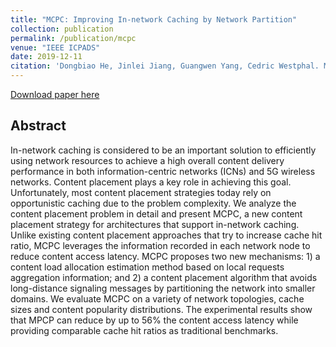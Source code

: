 ```yaml
---
title: "MCPC: Improving In-network Caching by Network Partition"
collection: publication
permalink: /publication/mcpc
venue: "IEEE ICPADS"
date: 2019-12-11
citation: 'Dongbiao He, Jinlei Jiang, Guangwen Yang, Cedric Westphal. MCPC: Improving In-network Caching by Network Partition. Proceedings of International Conference on Parallel and Distributed Systems. IEEE, 2018 '
---
```

[Download paper here](https://herbdb.github.io/herbthu.github.io/files/mcpc)

## Abstract
In-network caching is considered to be an important solution to efficiently using network resources to achieve a high overall content delivery performance in both information-centric networks (ICNs) and 5G wireless networks. Content placement plays a key role in achieving this goal. Unfortunately, most content placement strategies today rely on opportunistic caching due to the problem complexity. We analyze the content placement problem in detail and present MCPC, a new content placement strategy for architectures that support in-network caching. Unlike existing content placement approaches that try to increase cache hit ratio, MCPC leverages the information recorded in each network node to reduce content access latency. MCPC proposes two new mechanisms: 1) a content load allocation estimation method based on local requests aggregation information; and 2) a content placement algorithm that avoids long-distance signaling messages by partitioning the network into smaller domains. We evaluate MCPC on a variety of network topologies, cache sizes and content popularity distributions. The experimental results show that MPCP can reduce by up to 56% the content access latency while providing comparable cache hit ratios as traditional benchmarks.